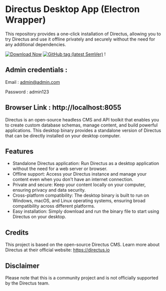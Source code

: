 # Directus Desktop App (Electron Wrapper)

This repository provides a one-click installation of Directus, allowing you to try Directus and use it offline privately and securely without the need for any additional dependencies.

[![Download Now](https://img.shields.io/badge/-Download%20Now!-%2322A6F2)](https://github.com/Yohita/directus-electron-app/releases) [![GitHub tag (latest SemVer)](https://img.shields.io/github/v/tag/Yohita/directus-electron-app?label=Latest%20Release&style=social&x=10.0.5)]((https://github.com/Yohita/directus-electron-app/releases)) !


## Admin credentials : 
Email : admin@admin.com

Password : admin123

## Browser Link : http://localhost:8055 

Directus is an open-source headless CMS and API toolkit that enables you to create custom database schemas, manage content, and build powerful applications. This desktop binary provides a standalone version of Directus that can be directly installed on your desktop computer.

## Features
- Standalone Directus application: Run Directus as a desktop application without the need for a web server or browser.
- Offline support: Access your Directus instance and manage your content even when you don't have an internet connection.
- Private and secure: Keep your content locally on your computer, ensuring privacy and data security.
- Cross-platform compatibility: The desktop binary is built to run on Windows, macOS, and Linux operating systems, ensuring broad compatibility across different platforms.
- Easy installation: Simply download and run the binary file to start using Directus on your desktop.


## Credits
This project is based on the open-source Directus CMS. 
Learn more about Directus at their official website: https://directus.io

## Disclaimer
Please note that this is a community project and is not officially supported by the Directus team.
